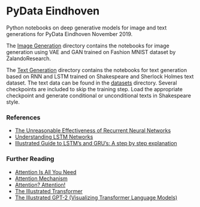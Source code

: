 # PyData Eindhoven

Python notebooks on deep generative models for image and text generations for PyData Eindhoven November 2019.

The [Image Generation](https://github.com/dimtr/PyDataEHV_workshop/tree/master/Image%20Generation) directory contains the notebooks for image generation using VAE and GAN trained on Fashion MNIST dataset by ZalandoResearch.

The [Text Generation](https://github.com/dimtr/PyDataEHV_workshop/tree/master/TextGeneration) directory contains the notebooks for text generation based on RNN and LSTM trained on Shakespeare and Sherlock Holmes text dataset.
The text data can be found in the [datasets](https://github.com/dimtr/PyDataEHV_workshop/tree/master/TextGeneration/datasets) directory. Several checkpoints are included to skip the training step. Load the appropriate checkpoint and generate conditional or unconditional texts in Shakespeare style.


### References
* [The Unreasonable Effectiveness of Recurrent Neural Networks](http://karpathy.github.io/2015/05/21/rnn-effectiveness/)
* [Understanding LSTM Networks](https://colah.github.io/posts/2015-08-Understanding-LSTMs/)
* [Illustrated Guide to LSTM’s and GRU’s: A step by step explanation](https://towardsdatascience.com/illustrated-guide-to-lstms-and-gru-s-a-step-by-step-explanation-44e9eb85bf21)


### Further Reading
* [Attention Is All You Need](https://papers.nips.cc/paper/7181-attention-is-all-you-need.pdf)
* [Attention Mechanism](https://blog.floydhub.com/attention-mechanism/)
* [Attention? Attention!](https://lilianweng.github.io/lil-log/2018/06/24/attention-attention.html)
* [The Illustrated Transformer](http://jalammar.github.io/illustrated-transformer/)
* [The Illustrated GPT-2 (Visualizing Transformer Language Models)](http://jalammar.github.io/illustrated-gpt2/)